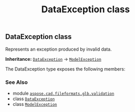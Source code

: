 ﻿---
title: DataException class
second_title: Aspose.CAD for Python via .NET API References
description: 
type: docs
weight: 10
url: /python-net/aspose.cad.fileformats.glb.validation/dataexception/
is_root: false
---

## DataException class

Represents an exception produced by invalid data.



**Inheritance:** [`DataException`](/cad/python-net/aspose.cad.fileformats.glb.validation/dataexception) → 
[`ModelException`](/cad/python-net/aspose.cad.fileformats.glb.validation/modelexception)



The DataException type exposes the following members:


### See Also
* module [`aspose.cad.fileformats.glb.validation`](..)
* class [`DataException`](/cad/python-net/aspose.cad.fileformats.glb.validation/dataexception)
* class [`ModelException`](/cad/python-net/aspose.cad.fileformats.glb.validation/modelexception)
